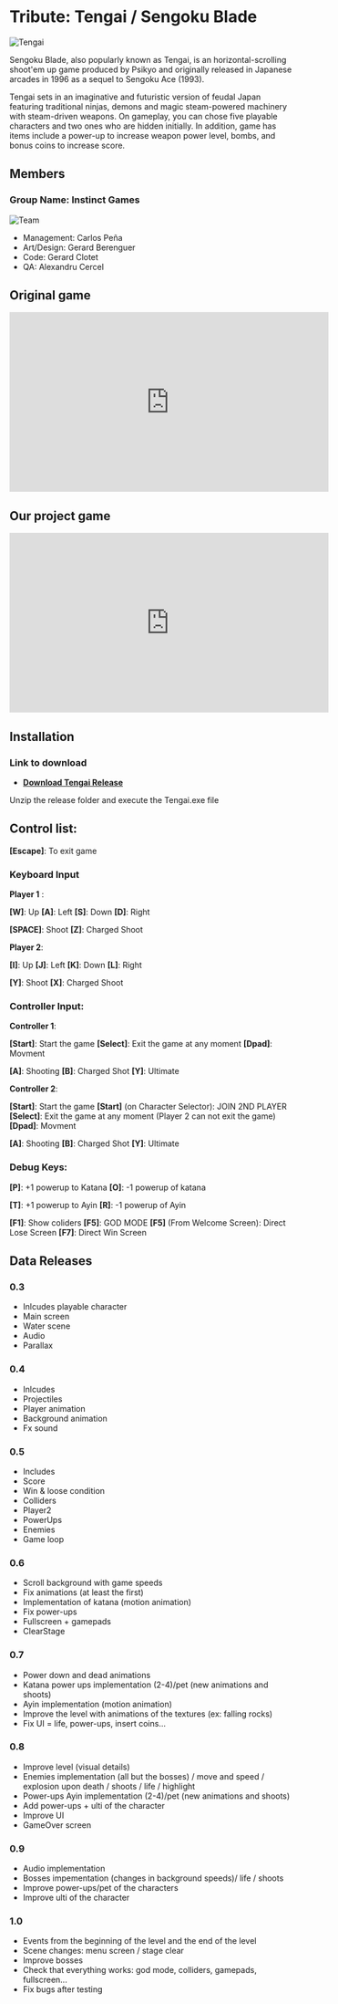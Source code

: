
# Tribute: Tengai / Sengoku Blade

![Tengai](https://raw.githubusercontent.com/AlexandruC5/Project-1/master/docs/header1.jpg)

Sengoku Blade, also popularly known as Tengai, is an horizontal-scrolling shoot'em up game produced by Psikyo and originally released in Japanese arcades in 1996 as a sequel to Sengoku Ace (1993).

Tengai sets in an imaginative and futuristic version of feudal Japan featuring traditional ninjas, demons and magic steam-powered machinery with steam-driven weapons. On gameplay, you can chose five playable characters and two ones who are hidden initially. In addition, game has items include a power-up to increase weapon power level, bombs, and bonus coins to increase score.

## Members

### Group Name:	Instinct Games 

![Team](https://raw.githubusercontent.com/AlexandruC5/Project-1/master/docs/teamphoto22.jpg)

 * Management:	Carlos Peña 
 * Art/Design:	Gerard Berenguer
 * Code:	Gerard Clotet
 * QA:	Alexandru Cercel

## Original game
 
<iframe width="560" height="315" src="https://www.youtube.com/embed/GFkLYZyX8iQ?rel=0" frameborder="0" allow="autoplay; encrypted-media" allowfullscreen></iframe>

## Our project game

<iframe width="560" height="315" src="https://www.youtube.com/embed/OdBlC2SHs_0?rel=0" frameborder="0" allow="autoplay; encrypted-media" allowfullscreen></iframe>

## Installation

### Link to download
* **[Download Tengai Release](https://github.com/AlexandruC5/Project-1/releases/tag/v1.0)**

Unzip the release folder and execute the Tengai.exe file  

## Control list:

__[Escape]__: To exit game

### Keyboard Input

__Player 1__ :

__[W]__: Up
__[A]__: Left
__[S]__: Down
__[D]__: Right

__[SPACE]__: Shoot
__[Z]__: Charged Shoot

__Player 2__:

__[I]__: Up
__[J]__: Left
__[K]__: Down
__[L]__: Right

__[Y]__: Shoot
__[X]__: Charged Shoot

### Controller Input:

__Controller 1__:

__[Start]__: Start the game
__[Select]__: Exit the game at any moment
__[Dpad]__: Movment

__[A]__: Shooting
__[B]__: Charged Shot
__[Y]__: Ultimate

__Controller 2__:

__[Start]__: Start the game
__[Start]__ (on Character Selector): JOIN 2ND PLAYER
__[Select]__: Exit the game at any moment (Player 2 can not exit the game)
__[Dpad]__: Movment

__[A]__: Shooting
__[B]__: Charged Shot
__[Y]__: Ultimate


### Debug Keys:

__[P]__: +1 powerup to Katana
__[O]__: -1 powerup of katana

__[T]__: +1 powerup to Ayin
__[R]__: -1 powerup of Ayin

__[F1]__: Show coliders
__[F5]__: GOD MODE
__[F5]__ (From Welcome Screen): Direct Lose Screen
__[F7]__: Direct Win Screen

## Data Releases

### 0.3
* Inlcudes playable character
* Main screen
* Water scene
* Audio
* Parallax

### 0.4
* Inlcudes
* Projectiles
* Player animation
* Background animation
* Fx sound

### 0.5
* Includes
* Score
* Win & loose condition
* Colliders
* Player2
* PowerUps
* Enemies
* Game loop

### 0.6
* Scroll background with game speeds
* Fix animations (at least the first)
* Implementation of katana (motion animation)
* Fix power-ups
* Fullscreen + gamepads
* ClearStage

### 0.7
* Power down and dead animations
* Katana power ups implementation (2-4)/pet (new animations and shoots)
* Ayin implementation (motion animation)
* Improve the level with animations of the textures (ex: falling rocks)
* Fix UI = life, power-ups, insert coins...

### 0.8
* Improve level (visual details)
* Enemies implementation (all but the bosses) / move and speed / explosion upon death / shoots / life / highlight
* Power-ups Ayin implementation (2-4)/pet (new animations and shoots)
* Add power-ups + ulti of the character
* Improve UI
* GameOver screen

### 0.9
* Audio implementation
* Bosses impementation (changes in background speeds)/ life / shoots
* Improve power-ups/pet of the characters
* Improve ulti of the character

### 1.0
* Events from the beginning of the level and the end of the level
* Scene changes: menu screen / stage clear
* Improve bosses
* Check that everything works: god mode, colliders, gamepads, fullscreen...
* Fix bugs after testing



